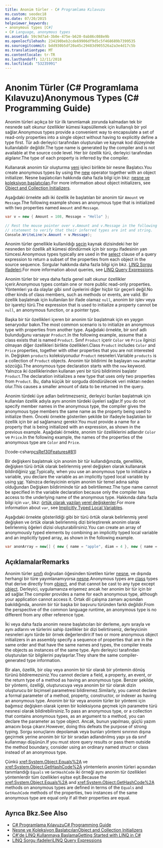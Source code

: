 ```yaml
---
title: Anonim türler - C# Programlama Kılavuzu
ms.custom: seodec18
ms.date: 07/20/2015
helpviewer_keywords:
- anonymous types [C#]
- C# Language, anonymous types
ms.assetid: 59c9d7a4-3b0e-475e-b620-0ab86c088e9b
ms.openlocfilehash: 234190beb2cde69906df9d5c5f468689b7399535
ms.sourcegitcommit: bdd930b5df20a45c29483d905526a2a3e4d17c5b
ms.translationtype: MT
ms.contentlocale: tr-TR
ms.lasthandoff: 12/11/2018
ms.locfileid: "53235991"
---
```

# <a name="anonymous-types-c-programming-guide"></a><span data-ttu-id="a28a5-102">Anonim Türler (C# Programlama Kılavuzu)</span><span class="sxs-lookup"><span data-stu-id="a28a5-102">Anonymous Types (C# Programming Guide)</span></span>
<span data-ttu-id="a28a5-103">Anonim türleri açıkça bir tür ilk tanımlamak zorunda kalmadan tek bir nesnede salt okunur özellikler kümesi kapsüllemek için kullanışlı bir yol sağlar.</span><span class="sxs-lookup"><span data-stu-id="a28a5-103">Anonymous types provide a convenient way to encapsulate a set of read-only properties into a single object without having to explicitly define a type first.</span></span> <span data-ttu-id="a28a5-104">Tür adı derleyici tarafından oluşturulan ve kaynak kod düzeyinde kullanılabilir değildir.</span><span class="sxs-lookup"><span data-stu-id="a28a5-104">The type name is generated by the compiler and is not available at the source code level.</span></span> <span data-ttu-id="a28a5-105">Her bir özellik türü, derleyici tarafından algılanır.</span><span class="sxs-lookup"><span data-stu-id="a28a5-105">The type of each property is inferred by the compiler.</span></span>  
  
 <span data-ttu-id="a28a5-106">Kullanarak anonim tür oluşturma [yeni](../../../csharp/language-reference/keywords/new.md) işleci birlikte bir nesne Başlatıcı.</span><span class="sxs-lookup"><span data-stu-id="a28a5-106">You create anonymous types by using the [new](../../../csharp/language-reference/keywords/new.md) operator together with an object initializer.</span></span> <span data-ttu-id="a28a5-107">Nesne başlatıcıları hakkında daha fazla bilgi için bkz: [nesne ve koleksiyon başlatıcıları](../../../csharp/programming-guide/classes-and-structs/object-and-collection-initializers.md).</span><span class="sxs-lookup"><span data-stu-id="a28a5-107">For more information about object initializers, see [Object and Collection Initializers](../../../csharp/programming-guide/classes-and-structs/object-and-collection-initializers.md).</span></span>  
  
 <span data-ttu-id="a28a5-108">Aşağıdaki örnekte adlı iki özellik ile başlatılan bir anonim tür `Amount` ve `Message`.</span><span class="sxs-lookup"><span data-stu-id="a28a5-108">The following example shows an anonymous type that is initialized with two properties named `Amount` and `Message`.</span></span>  
  
```csharp  
var v = new { Amount = 108, Message = "Hello" };  
  
// Rest the mouse pointer over v.Amount and v.Message in the following  
// statement to verify that their inferred types are int and string.  
Console.WriteLine(v.Amount + v.Message);  
```  
  
 <span data-ttu-id="a28a5-109">Anonim türler genellikle kullanıldığı [seçin](../../../csharp/language-reference/keywords/select-clause.md) kaynak dizisindeki her bir nesneden bir özellik alt kümesi döndürmek için bir sorgu ifadesinin yan tümcesi.</span><span class="sxs-lookup"><span data-stu-id="a28a5-109">Anonymous types typically are used in the [select](../../../csharp/language-reference/keywords/select-clause.md) clause of a query expression to return a subset of the properties from each object in the source sequence.</span></span> <span data-ttu-id="a28a5-110">Sorgular hakkında daha fazla bilgi için bkz. [LINQ Sorgu ifadeleri](../../../csharp/programming-guide/linq-query-expressions/index.md).</span><span class="sxs-lookup"><span data-stu-id="a28a5-110">For more information about queries, see [LINQ Query Expressions](../../../csharp/programming-guide/linq-query-expressions/index.md).</span></span>  
  
 <span data-ttu-id="a28a5-111">Anonim türler bir veya daha fazla genel salt okunur özellikler içerir.</span><span class="sxs-lookup"><span data-stu-id="a28a5-111">Anonymous types contain one or more public read-only properties.</span></span> <span data-ttu-id="a28a5-112">Yöntemleri ya da olaylar gibi sınıf üyelerini diğer hiçbir tür geçerli değil.</span><span class="sxs-lookup"><span data-stu-id="a28a5-112">No other kinds of class members, such as methods or events, are valid.</span></span> <span data-ttu-id="a28a5-113">Bir özellik başlatmak için kullanılan bir ifade olamaz `null`, anonim bir işlev veya bir işaretçi türü.</span><span class="sxs-lookup"><span data-stu-id="a28a5-113">The expression that is used to initialize a property cannot be `null`, an anonymous function, or a pointer type.</span></span>  
  
 <span data-ttu-id="a28a5-114">Başka bir tür özellikleri içeren bir anonim tür başlatmak için en yaygın senaryodur bakın.</span><span class="sxs-lookup"><span data-stu-id="a28a5-114">The most common scenario is to initialize an anonymous type with properties from another type.</span></span> <span data-ttu-id="a28a5-115">Aşağıdaki örnekte, bir sınıf adlı bulunduğunu varsayar `Product`.</span><span class="sxs-lookup"><span data-stu-id="a28a5-115">In the following example, assume that a class exists that is named `Product`.</span></span> <span data-ttu-id="a28a5-116">Sınıf `Product` içerir `Color` ve `Price` ilginizi olmayan diğer özellikleri birlikte özellikleri.</span><span class="sxs-lookup"><span data-stu-id="a28a5-116">Class `Product` includes `Color` and `Price` properties, together with other properties that you are not interested in.</span></span> <span data-ttu-id="a28a5-117">Değişken `products` koleksiyonudur `Product` nesneleri.</span><span class="sxs-lookup"><span data-stu-id="a28a5-117">Variable `products` is a collection of `Product` objects.</span></span> <span data-ttu-id="a28a5-118">Anonim tür bildirimi ile başlayan `new` anahtar sözcüğü.</span><span class="sxs-lookup"><span data-stu-id="a28a5-118">The anonymous type declaration starts with the `new` keyword.</span></span> <span data-ttu-id="a28a5-119">Yalnızca iki özelliklerinden kullanan yeni bir türü bildirimini başlatır `Product`.</span><span class="sxs-lookup"><span data-stu-id="a28a5-119">The declaration initializes a new type that uses only two properties from `Product`.</span></span> <span data-ttu-id="a28a5-120">Bu, daha küçük bir sorguda döndürülecek veri miktarı neden olur.</span><span class="sxs-lookup"><span data-stu-id="a28a5-120">This causes a smaller amount of data to be returned in the query.</span></span>  
  
 <span data-ttu-id="a28a5-121">Anonim türdeki üye adları belirtmezseniz, derleyici bunları başlatmak için kullanılan özellik adıyla aynı anonim türdeki üyeleri sağlar.</span><span class="sxs-lookup"><span data-stu-id="a28a5-121">If you do not specify member names in the anonymous type, the compiler gives the anonymous type members the same name as the property being used to initialize them.</span></span> <span data-ttu-id="a28a5-122">Önceki örnekte gösterilen şekilde bir ifadeyle başlatılan bir özellik için bir ad sağlamanız gerekir.</span><span class="sxs-lookup"><span data-stu-id="a28a5-122">You must provide a name for a property that is being initialized with an expression, as shown in the previous example.</span></span> <span data-ttu-id="a28a5-123">Aşağıdaki örnekte, anonim tür özelliklerini adlarıdır `Color` ve `Price`.</span><span class="sxs-lookup"><span data-stu-id="a28a5-123">In the following example, the names of the properties of the anonymous type are `Color` and `Price`.</span></span>  
  
 [!code-csharp[csRef30Features#81](../../../csharp/programming-guide/classes-and-structs/codesnippet/CSharp/anonymous-types_1.cs)]  
  
 <span data-ttu-id="a28a5-124">Bir değişkeni başlatmak için anonim bir tür kullandığınızda, genellikle, değişken türü örtük olarak belirlenmiş yerel değişken olarak kullanarak bildirdiğiniz [var](../../../csharp/language-reference/keywords/var.md).</span><span class="sxs-lookup"><span data-stu-id="a28a5-124">Typically, when you use an anonymous type to initialize a variable, you declare the variable as an implicitly typed local variable by using [var](../../../csharp/language-reference/keywords/var.md).</span></span> <span data-ttu-id="a28a5-125">Yalnızca derleyicinin erişim anonim tür temel adına sahip olduğundan Değişken bildiriminde tür adı belirtilemez.</span><span class="sxs-lookup"><span data-stu-id="a28a5-125">The type name cannot be specified in the variable declaration because only the compiler has access to the underlying name of the anonymous type.</span></span> <span data-ttu-id="a28a5-126">Hakkında daha fazla bilgi için `var`, bkz: [örtük olarak yazılan yerel değişkenler](../../../csharp/programming-guide/classes-and-structs/implicitly-typed-local-variables.md).</span><span class="sxs-lookup"><span data-stu-id="a28a5-126">For more information about `var`, see [Implicitly Typed Local Variables](../../../csharp/programming-guide/classes-and-structs/implicitly-typed-local-variables.md).</span></span>  
  
 <span data-ttu-id="a28a5-127">Aşağıdaki örnekte gösterildiği gibi bir türü örtük olarak belirlenmiş yerel değişken ve örtük olarak belirlenmiş dizi birleştirerek anonim olarak belirlenmiş öğeleri dizisi oluşturabilirsiniz.</span><span class="sxs-lookup"><span data-stu-id="a28a5-127">You can create an array of anonymously typed elements by combining an implicitly typed local variable and an implicitly typed array, as shown in the following example.</span></span>  
  
```csharp  
var anonArray = new[] { new { name = "apple", diam = 4 }, new { name = "grape", diam = 1 }};  
```  
  
## <a name="remarks"></a><span data-ttu-id="a28a5-128">Açıklamalar</span><span class="sxs-lookup"><span data-stu-id="a28a5-128">Remarks</span></span>  
 <span data-ttu-id="a28a5-129">Anonim türler [sınıfı](../../../csharp/language-reference/keywords/class.md) doğrudan öğesinden türetilen türler [nesne](../../../csharp/language-reference/keywords/object.md), ve dışında herhangi bir türe yayımlanamıyorsa [nesne](../../../csharp/language-reference/keywords/object.md).</span><span class="sxs-lookup"><span data-stu-id="a28a5-129">Anonymous types are [class](../../../csharp/language-reference/keywords/class.md) types that derive directly from [object](../../../csharp/language-reference/keywords/object.md), and that cannot be cast to any type except [object](../../../csharp/language-reference/keywords/object.md).</span></span> <span data-ttu-id="a28a5-130">Derleyici, uygulamanıza erişemez ancak her anonim bir tür için bir ad sağlar.</span><span class="sxs-lookup"><span data-stu-id="a28a5-130">The compiler provides a name for each anonymous type, although your application cannot access it.</span></span> <span data-ttu-id="a28a5-131">Ortak dil çalışma zamanı açısından bakıldığında, anonim bir tür başka bir başvuru türünden farklı değildir.</span><span class="sxs-lookup"><span data-stu-id="a28a5-131">From the perspective of the common language runtime, an anonymous type is no different from any other reference type.</span></span>  
  
 <span data-ttu-id="a28a5-132">İki veya daha fazla anonim nesne başlatıcıları bir derleme, aynı sırayla ve aynı adlarını ve türlerini sahip özellikler bir dizi belirtirseniz, derleyicinin nesneleri aynı türde bir örnek değerlendirir.</span><span class="sxs-lookup"><span data-stu-id="a28a5-132">If two or more anonymous object initializers in an assembly specify a sequence of properties that are in the same order and that have the same names and types, the compiler treats the objects as instances of the same type.</span></span> <span data-ttu-id="a28a5-133">Aynı derleyici tarafından oluşturulan tür bilgilerini paylaşırlar.</span><span class="sxs-lookup"><span data-stu-id="a28a5-133">They share the same compiler-generated type information.</span></span>  
  
 <span data-ttu-id="a28a5-134">Bir alan, özellik, bir olay veya anonim bir tür olarak bir yöntemin dönüş türünü bildiremezsiniz.</span><span class="sxs-lookup"><span data-stu-id="a28a5-134">You cannot declare a field, a property, an event, or the return type of a method as having an anonymous type.</span></span> <span data-ttu-id="a28a5-135">Benzer şekilde, bir yöntemi, özelliği, oluşturucuya veya anonim bir tür olarak dizin oluşturucu bir biçimsel parametresi bildiremez.</span><span class="sxs-lookup"><span data-stu-id="a28a5-135">Similarly, you cannot declare a formal parameter of a method, property, constructor, or indexer as having an anonymous type.</span></span> <span data-ttu-id="a28a5-136">Anonim bir tür veya anonim türler bir yöntemi için bağımsız değişken olarak içeren bir koleksiyona geçmek için parametre türü nesnesi olarak bildirebilirsiniz.</span><span class="sxs-lookup"><span data-stu-id="a28a5-136">To pass an anonymous type, or a collection that contains anonymous types, as an argument to a method, you can declare the parameter as type object.</span></span> <span data-ttu-id="a28a5-137">Ancak, bunun yapılması, güçlü yazım amacını boşa çıkarır.</span><span class="sxs-lookup"><span data-stu-id="a28a5-137">However, doing this defeats the purpose of strong typing.</span></span> <span data-ttu-id="a28a5-138">Sorgu sonuçlarını depolamak veya bunları yöntemi sınırının dışına geçirmek yerine anonim bir tür bir sıradan adlandırılmış yapı ya da sınıf kullanmayı düşünün.</span><span class="sxs-lookup"><span data-stu-id="a28a5-138">If you must store query results or pass them outside the method boundary, consider using an ordinary named struct or class instead of an anonymous type.</span></span>  
  
 <span data-ttu-id="a28a5-139">Çünkü <xref:System.Object.Equals%2A> ve <xref:System.Object.GetHashCode%2A> yöntemlerin anonim türleri açısından tanımlandığı `Equals` ve `GetHashCode` iki örneği aynı anonim tür özellikleri yöntemlerdir tüm özellikleri eşitse eşit.</span><span class="sxs-lookup"><span data-stu-id="a28a5-139">Because the <xref:System.Object.Equals%2A> and <xref:System.Object.GetHashCode%2A> methods on anonymous types are defined in terms of the `Equals` and `GetHashCode` methods of the properties, two instances of the same anonymous type are equal only if all their properties are equal.</span></span>  
  
## <a name="see-also"></a><span data-ttu-id="a28a5-140">Ayrıca Bkz.</span><span class="sxs-lookup"><span data-stu-id="a28a5-140">See Also</span></span>

- [<span data-ttu-id="a28a5-141">C# Programlama Kılavuzu</span><span class="sxs-lookup"><span data-stu-id="a28a5-141">C# Programming Guide</span></span>](../../../csharp/programming-guide/index.md)  
- [<span data-ttu-id="a28a5-142">Nesne ve Koleksiyon Başlatıcıları</span><span class="sxs-lookup"><span data-stu-id="a28a5-142">Object and Collection Initializers</span></span>](../../../csharp/programming-guide/classes-and-structs/object-and-collection-initializers.md)  
- [<span data-ttu-id="a28a5-143">C#'de LINQ Kullanmaya Başlama</span><span class="sxs-lookup"><span data-stu-id="a28a5-143">Getting Started with LINQ in C#</span></span>](../../../csharp/programming-guide/concepts/linq/getting-started-with-linq.md)  
- [<span data-ttu-id="a28a5-144">LINQ Sorgu ifadeleri</span><span class="sxs-lookup"><span data-stu-id="a28a5-144">LINQ Query Expressions</span></span>](../../../csharp/programming-guide/linq-query-expressions/index.md)
